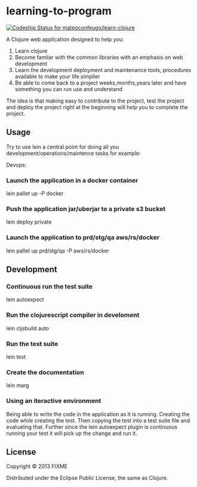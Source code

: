 # learning-to-program

[ ![Codeship Status for mateoconfeugo/learn-clojure](https://codeship.io/projects/56fd2f90-0dd3-0132-184d-0ac0b7fe3cd9/status)](https://codeship.io/projects/32332)

A Clojure web application designed to help you:
1) Learn clojure 
2) Become familar with the common libraries with an emphasis on web development
3) Learn the development deployment and maintenance tools, procedures available to make your life simplier 
4) Be able to come back to a project weeks,months,years later and have something you can run use and understand

The idea is that making easy to contribute to the project, 
test the project and deploy the project right at the beginning will help you to complete the project.

## Usage

Try to use lein a central point for doing all you development/operations/maintence tasks for example:

Devops:

### Launch the application in a docker container
lein pallet up -P docker
### Push the application jar/uberjar to a private s3 bucket
lein deploy private
### Launch the application to prd/stg/qa aws/rs/docker
lein pallet up prd/stg/qa -P aws/rs/docker

##  Development

### Continuous run the test suite
lein autoexpect
### Run the clojurescript compiler in develoment
lein cljsbuild auto
### Run the test suite
lein test
### Create the documentation
lein marg

### Using an iteractive environment
Being able to write the code in the application as it is running.
Creating the code while creating the test.  Then copying the test into a test suite file and evaluating that.
Further since the lein autoexpect plugin is continuous running your test it will pick up the change and run it.


## License

Copyright © 2013 FIXME

Distributed under the Eclipse Public License, the same as Clojure.
